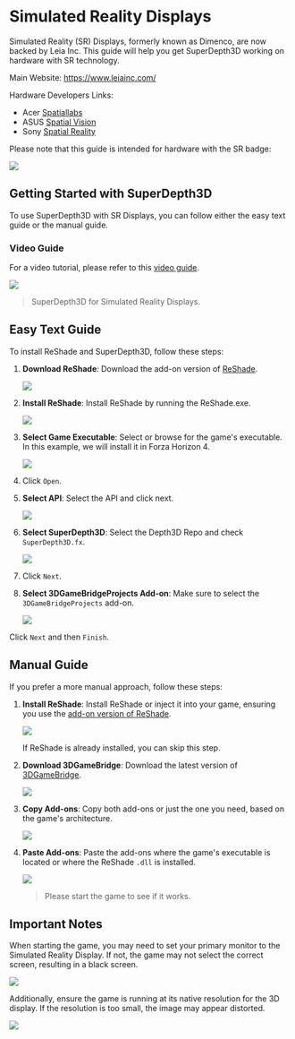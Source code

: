
# Simulated Reality Displays

Simulated Reality (SR) Displays, formerly known as Dimenco, are now backed by Leia Inc. This guide will help you get SuperDepth3D working on hardware with SR technology.

Main Website: <https://www.leiainc.com/>

Hardware Developers Links:

* Acer [Spatiallabs](https://www.acer.com/us-en/spatiallabs)
* ASUS [Spatial Vision](https://www.asus.com/content/asus-spatial-vision-technology/)
* Sony [Spatial Reality](https://pro.sony/ue_US/products/spatial-reality-displays/3d-professional-images)

Please note that this guide is intended for hardware with the SR badge:

![](images/sr1.jpg)

## Getting Started with SuperDepth3D

To use SuperDepth3D with SR Displays, you can follow either the easy text guide or the manual guide.

### Video Guide

For a video tutorial, please refer to this [video guide](https://youtu.be/ovXh54DkKbU).

![](images/sr2.png)

> SuperDepth3D for Simulated Reality Displays.

## Easy Text Guide

To install ReShade and SuperDepth3D, follow these steps:

1. **Download ReShade**: Download the add-on version of [ReShade](https://reshade.me/#download).

    ![](images/sr3.png)

2. **Install ReShade**: Install ReShade by running the ReShade.exe.

    ![](images/sr4.png)

3. **Select Game Executable**: Select or browse for the game's executable. In this example, we will install it in Forza Horizon 4.

    ![](images/sr5.png)

4. Click `Open`.
5. **Select API**: Select the API and click next.

    ![](images/sr6.png)

6. **Select SuperDepth3D**: Select the Depth3D Repo and check `SuperDepth3D.fx`.

    ![](images/sr7.png)

7. Click `Next`.
8. **Select 3DGameBridgeProjects Add-on**: Make sure to select the `3DGameBridgeProjects` add-on.

    ![](images/sr9.png)

Click `Next` and then `Finish`.

## Manual Guide

If you prefer a more manual approach, follow these steps:

1. **Install ReShade**: Install ReShade or inject it into your game, ensuring you use the [add-on version of ReShade](https://reshade.me/#download).

    ![](images/sr10.png)

    If ReShade is already installed, you can skip this step.

2. **Download 3DGameBridge**: Download the latest version of [3DGameBridge](https://github.com/JoeyAnthony/3DGameBridgeProjects/releases).

    ![](images/sr11.png)

3. **Copy Add-ons**: Copy both add-ons or just the one you need, based on the game's architecture.

    ![](images/sr12.png)

4. **Paste Add-ons**: Paste the add-ons where the game's executable is located or where the ReShade `.dll` is installed.

    ![](images/sr13.png)

    > Please start the game to see if it works.

## Important Notes

When starting the game, you may need to set your primary monitor to the Simulated Reality Display. If not, the game may not select the correct screen, resulting in a black screen.

![](images/sr14.png)

Additionally, ensure the game is running at its native resolution for the 3D display. If the resolution is too small, the image may appear distorted.

![](images/sr15.png)
